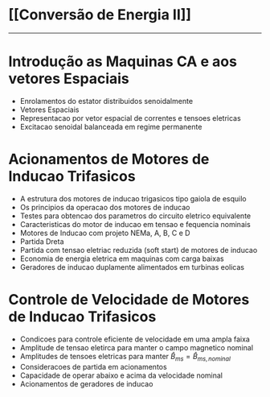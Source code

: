 
# [[Conversão de Energia II]]


---
# Introdução as Maquinas CA e aos vetores Espaciais
- Enrolamentos do estator distribuidos senoidalmente
- Vetores Espaciais
- Representacao por vetor espacial de correntes e tensoes eletricas
- Excitacao senoidal balanceada em regime permanente

# Acionamentos de Motores de Inducao Trifasicos
- A estrutura dos motores de inducao trigasicos tipo gaiola de esquilo
- Os principios da operacao dos motores de inducao
- Testes para obtencao dos parametros do circuito eletrico equivalente
- Caracteristicas do motor de inducao em tensao e fequencia nominais 
- Motores de Inducao com projeto NEMa, A, B, C e D
- Partida Dreta
- Partida com tensao eletriac reduzida (soft start) de motores de inducao
- Economia de energia eletrica em maquinas com carga baixas
- Geradores de inducao duplamente alimentados em turbinas eolicas

# Controle de Velocidade de Motores de Inducao Trifasicos
- Condicoes para controle eficiente de velocidade em uma ampla faixa
- Amplitude de tensao eletirca para manter o campo magnetico nominal
- Amplitudes de tensoes eletricas para manter $\hat{B}_{ms} = \hat{B}_{ms,nominal}$
- Consideracoes de partida em acionamentos
- Capacidade de operar abaixo e acima da velocidade nominal
- Acionamentos de geradores de inducao
  

